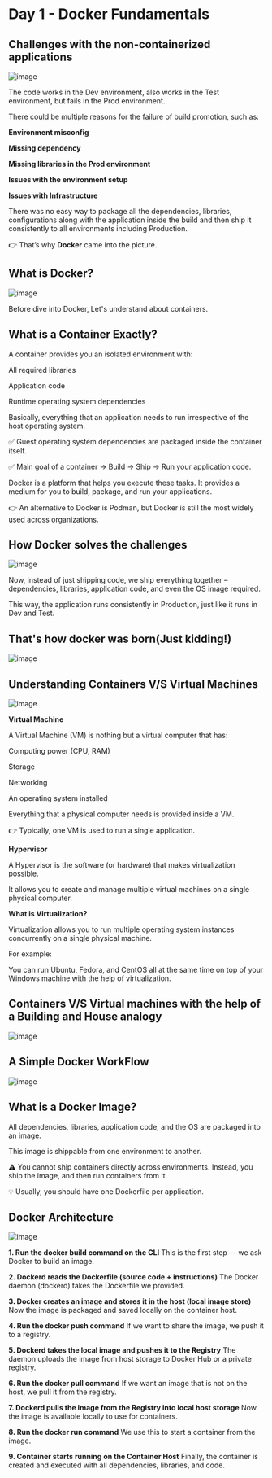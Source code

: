 # Day 1 - Docker Fundamentals

## Challenges with the non-containerized applications

![image](https://github.com/piyushsachdeva/CKA-2024/assets/40286378/58b4c2dd-6abe-4acd-9318-c718e4133a91)

The code works in the Dev environment, also works in the Test environment, but fails in the Prod environment.

There could be multiple reasons for the failure of build promotion, such as:

**Environment misconfig**

**Missing dependency**

**Missing libraries in the Prod environment**

**Issues with the environment setup**

**Issues with Infrastructure**

There was no easy way to package all the dependencies, libraries, configurations along with the application inside the build and then ship it consistently to all environments including Production.

👉 That’s why **Docker** came into the picture.


## What is Docker?

![image](https://github.com/piyushsachdeva/CKA-2024/assets/40286378/2f8eb0eb-8c2d-4460-8dbc-c43e1f3fce3e)

Before dive into Docker, Let's understand about containers.

## What is a Container Exactly?

A container provides you an isolated environment with:

All required libraries

Application code

Runtime operating system dependencies

Basically, everything that an application needs to run irrespective of the host operating system.

✅ Guest operating system dependencies are packaged inside the container itself.

✅ Main goal of a container → Build → Ship → Run your application code.

Docker is a platform that helps you execute these tasks. It provides a medium for you to build, package, and run your applications.

👉 An alternative to Docker is Podman, but Docker is still the most widely used across organizations.

## How Docker solves the challenges

![image](https://github.com/piyushsachdeva/CKA-2024/assets/40286378/a8f134d8-b70e-4c99-857e-5da26e68674b)

  Now, instead of just shipping code, we ship everything together – dependencies, libraries, application code, and even the OS image required.

This way, the application runs consistently in Production, just like it runs in Dev and Test.


## That's how docker was born(Just kidding!)

![image](https://github.com/piyushsachdeva/CKA-2024/assets/40286378/c781a038-3420-4980-a3d8-ab123fc33d95)


## Understanding Containers V/S Virtual Machines

![image](https://github.com/piyushsachdeva/CKA-2024/assets/40286378/b1bfe6ae-a1e6-4b04-8486-272d3ed380bc)


**Virtual Machine**

A Virtual Machine (VM) is nothing but a virtual computer that has:

Computing power (CPU, RAM)

Storage

Networking

An operating system installed

Everything that a physical computer needs is provided inside a VM.

👉 Typically, one VM is used to run a single application.

**Hypervisor**

A Hypervisor is the software (or hardware) that makes virtualization possible.

It allows you to create and manage multiple virtual machines on a single physical computer.

**What is Virtualization?**

Virtualization allows you to run multiple operating system instances concurrently on a single physical machine.

For example:

You can run Ubuntu, Fedora, and CentOS all at the same time on top of your Windows machine with the help of virtualization.




## Containers V/S Virtual machines with the help of a Building and House analogy


![image](https://github.com/piyushsachdeva/CKA-2024/assets/40286378/48061343-195d-4299-8815-0856e9b5af71)






## A Simple Docker WorkFlow

![image](https://github.com/piyushsachdeva/CKA-2024/assets/40286378/444db8f4-1cbb-47b0-986f-489292f05b7c)

## What is a Docker Image?

All dependencies, libraries, application code, and the OS are packaged into an image.

This image is shippable from one environment to another.

⚠️ You cannot ship containers directly across environments. Instead, you ship the image, and then run containers from it.

💡 Usually, you should have one Dockerfile per application.


## Docker Architecture

![image](https://github.com/piyushsachdeva/CKA-2024/assets/40286378/79099c53-7f63-4bb6-885c-28cdd0850d93)

**1. Run the docker build command on the CLI**
This is the first step — we ask Docker to build an image.

**2. Dockerd reads the Dockerfile (source code + instructions)**
The Docker daemon (dockerd) takes the Dockerfile we provided.

**3. Docker creates an image and stores it in the host (local image store)**
Now the image is packaged and saved locally on the container host.

**4. Run the docker push command**
If we want to share the image, we push it to a registry.

**5. Dockerd takes the local image and pushes it to the Registry**
The daemon uploads the image from host storage to Docker Hub or a private registry.

**6. Run the docker pull command**
If we want an image that is not on the host, we pull it from the registry.

**7. Dockerd pulls the image from the Registry into local host storage**
Now the image is available locally to use for containers.

**8. Run the docker run command**
We use this to start a container from the image.

**9. Container starts running on the Container Host**
Finally, the container is created and executed with all dependencies, libraries, and code.

